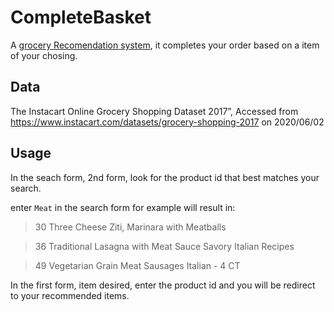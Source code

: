 # CompleteBasket

A [grocery Recomendation system](https://complete-basket.herokuapp.com/), it completes your order based on a item of your chosing.

## Data 
The Instacart Online Grocery Shopping Dataset 2017”, Accessed from https://www.instacart.com/datasets/grocery-shopping-2017 on 
2020/06/02

## Usage

In the seach form, 2nd form, look for the product id that best matches your search. 

enter `Meat` in the search form for example will result in:
>30	Three Cheese Ziti, Marinara with Meatballs

>36	Traditional Lasagna with Meat Sauce Savory Italian Recipes

>49	Vegetarian Grain Meat Sausages Italian - 4 CT

In the first form, item desired, enter the product id and you will be redirect to your recommended items.

